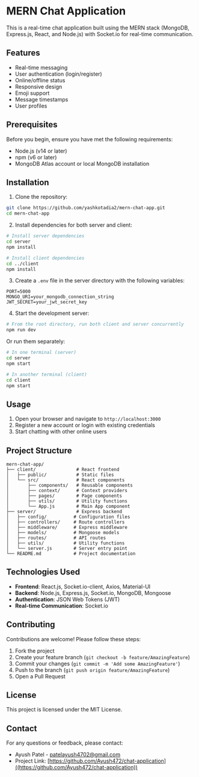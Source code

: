 # MERN Chat Application

This is a real-time chat application built using the MERN stack (MongoDB, Express.js, React, and Node.js) with Socket.io for real-time communication.

## Features

- Real-time messaging
- User authentication (login/register)
- Online/offline status
- Responsive design
- Emoji support
- Message timestamps
- User profiles

## Prerequisites

Before you begin, ensure you have met the following requirements:
- Node.js (v14 or later)
- npm (v6 or later)
- MongoDB Atlas account or local MongoDB installation

## Installation

1. Clone the repository:
```bash
git clone https://github.com/yashkotadia2/mern-chat-app.git
cd mern-chat-app
```

2. Install dependencies for both server and client:
```bash
# Install server dependencies
cd server
npm install

# Install client dependencies
cd ../client
npm install
```

3. Create a `.env` file in the server directory with the following variables:
```
PORT=5000
MONGO_URI=your_mongodb_connection_string
JWT_SECRET=your_jwt_secret_key
```

4. Start the development server:
```bash
# From the root directory, run both client and server concurrently
npm run dev
```
Or run them separately:
```bash
# In one terminal (server)
cd server
npm start

# In another terminal (client)
cd client
npm start
```

## Usage

1. Open your browser and navigate to `http://localhost:3000`
2. Register a new account or login with existing credentials
3. Start chatting with other online users

## Project Structure

```
mern-chat-app/
├── client/               # React frontend
│   ├── public/           # Static files
│   └── src/              # React components
│       ├── components/   # Reusable components
│       ├── context/      # Context providers
│       ├── pages/        # Page components
│       ├── utils/        # Utility functions
│       └── App.js        # Main App component
├── server/               # Express backend
│   ├── config/          # Configuration files
│   ├── controllers/     # Route controllers
│   ├── middleware/      # Express middleware
│   ├── models/          # Mongoose models
│   ├── routes/          # API routes
│   ├── utils/           # Utility functions
│   └── server.js        # Server entry point
└── README.md            # Project documentation
```

## Technologies Used

- **Frontend**: React.js, Socket.io-client, Axios, Material-UI
- **Backend**: Node.js, Express.js, Socket.io, MongoDB, Mongoose
- **Authentication**: JSON Web Tokens (JWT)
- **Real-time Communication**: Socket.io

## Contributing

Contributions are welcome! Please follow these steps:
1. Fork the project
2. Create your feature branch (`git checkout -b feature/AmazingFeature`)
3. Commit your changes (`git commit -m 'Add some AmazingFeature'`)
4. Push to the branch (`git push origin feature/AmazingFeature`)
5. Open a Pull Request

## License

This project is licensed under the MIT License.

## Contact

For any questions or feedback, please contact:
- Ayush Patel - patelayush4702@gmail.com
- Project Link: [https://github.com/Ayush472/chat-application]((https://github.com/Ayush472/chat-application))
